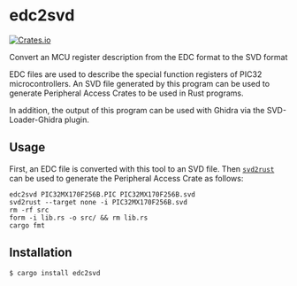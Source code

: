 # edc2svd

[![Crates.io](https://img.shields.io/crates/v/edc2svd.svg)](https://crates.io/crates/edc2svd)

Convert an MCU register description from the EDC format to the SVD format

EDC files are used to describe the special function registers of PIC32
microcontrollers. An SVD file generated by this program can be used to generate
Peripheral Access Crates to be used in Rust programs.

In addition, the output of this program can be used with Ghidra via the
SVD-Loader-Ghidra plugin.

## Usage

First, an EDC file is converted with this tool to an SVD file. Then [`svd2rust`]
can be used to generate the Peripheral Access Crate as follows:

    edc2svd PIC32MX170F256B.PIC PIC32MX170F256B.svd
    svd2rust --target none -i PIC32MX170F256B.svd
    rm -rf src
    form -i lib.rs -o src/ && rm lib.rs
    cargo fmt

[`svd2rust`]: https://crates.io/crates/svd2rust

## Installation

    $ cargo install edc2svd
